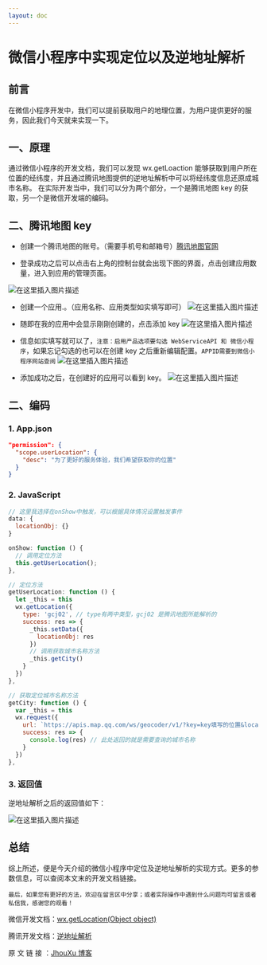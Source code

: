```yaml
---
layout: doc
---
```


# 微信小程序中实现定位以及逆地址解析

## 前言

在微信小程序开发中，我们可以提前获取用户的地理位置，为用户提供更好的服务，因此我们今天就来实现一下。

## 一、原理

通过微信小程序的开发文档，我们可以发现 wx.getLoaction 能够获取到用户所在位置的经纬度，并且通过腾讯地图提供的逆地址解析中可以将经纬度信息还原成城市名称。
在实际开发当中，我们可以分为两个部分，一个是腾讯地图 key 的获取，另一个是微信开发端的编码。

## 二、腾讯地图 key

- 创建一个腾讯地图的账号。（需要手机号和邮箱号）[腾讯地图官网](https://lbs.qq.com/)

- 登录成功之后可以点击右上角的控制台就会出现下图的界面，点击创建应用数量，进入到应用的管理页面。

![在这里插入图片描述](https://p3-juejin.byteimg.com/tos-cn-i-k3u1fbpfcp/e162bebc3e164dc58d6b98fa2dd3acb5~tplv-k3u1fbpfcp-zoom-1.image)

- 创建一个应用.。（应用名称、应用类型如实填写即可）
  ![在这里插入图片描述](https://p3-juejin.byteimg.com/tos-cn-i-k3u1fbpfcp/a7e72b8159424e64a873ddc937f66f45~tplv-k3u1fbpfcp-zoom-1.image)

- 随即在我的应用中会显示刚刚创建的，点击添加 key
  ![在这里插入图片描述](https://p3-juejin.byteimg.com/tos-cn-i-k3u1fbpfcp/b3943a91d883461a971e033a79bf509f~tplv-k3u1fbpfcp-zoom-1.image)
- 信息如实填写就可以了，`注意：启用产品选项要勾选 WebServiceAPI 和 微信小程序`，如果忘记勾选的也可以在创建 key 之后重新编辑配置。`APPID需要到微信小程序网站查阅`
  ![在这里插入图片描述](https://p3-juejin.byteimg.com/tos-cn-i-k3u1fbpfcp/fc6820debafa470f8fe904f750312eb2~tplv-k3u1fbpfcp-zoom-1.image)

- 添加成功之后，在创建好的应用可以看到 key。
  ![在这里插入图片描述](https://p3-juejin.byteimg.com/tos-cn-i-k3u1fbpfcp/2a05348ed0314fceb5c22e4792d71ba1~tplv-k3u1fbpfcp-zoom-1.image)

## 二、编码

### 1. App.json

```json
"permission": {
  "scope.userLocation": {
    "desc": "为了更好的服务体验，我们希望获取你的位置"
  }
}
```

### 2. JavaScript

```js
// 这里我选择在onShow中触发，可以根据具体情况设置触发事件
data: {
  locationObj: {}
}

onShow: function () {
  // 调用定位方法
  this.getUserLocation();
},

// 定位方法
getUserLocation: function () {
  let _this = this
  wx.getLocation({
    type: 'gcj02', // type有两中类型，gcj02 是腾讯地图所能解析的
    success: res => {
      _this.setData({
        locationObj: res
      })
      // 调用获取城市名称方法
      _this.getCity()
    }
  })
},

// 获取定位城市名称方法
getCity: function () {
  var _this = this
  wx.request({
    url: `https://apis.map.qq.com/ws/geocoder/v1/?key=key填写的位置&location=`+ _this.data.locationObj.latitude + ',' +_this.data.locationObj.longitude,
    success: res => {
      console.log(res) // 此处返回的就是需要查询的城市名称
    }
  })
},
```

### 3. 返回值

逆地址解析之后的返回值如下：

![在这里插入图片描述](https://p3-juejin.byteimg.com/tos-cn-i-k3u1fbpfcp/dd40ead9877f4c8eb407be4528fed395~tplv-k3u1fbpfcp-zoom-1.image)

## 总结

综上所述，便是今天介绍的微信小程序中定位及逆地址解析的实现方式。更多的参数信息，可以查阅本文末的开发文档链接。

`最后，如果您有更好的方法，欢迎在留言区中分享；或者实际操作中遇到什么问题均可留言或者私信我，感谢您的观看！`

微信开发文档：[wx.getLocation(Object object)](https://developers.weixin.qq.com/miniprogram/dev/api/location/wx.getLocation.html)

腾讯开发文档：[逆地址解析](https://lbs.qq.com/service/webService/webServiceGuide/webServiceGcoder)

原 文 链 接 ：[JhouXu 博客](https://blog.csdn.net/weixin_44808483?spm=1011.2124.3001.5343)
